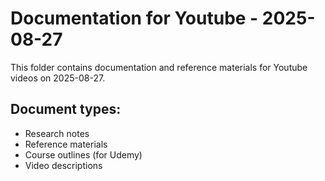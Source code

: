 # Documentation for Youtube - 2025-08-27

This folder contains documentation and reference materials for Youtube videos on 2025-08-27.

## Document types:
- Research notes
- Reference materials
- Course outlines (for Udemy)
- Video descriptions
